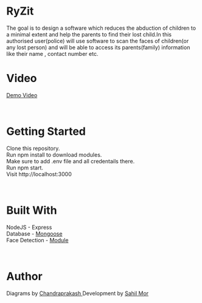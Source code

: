 # RyZit
The goal is to design a software which reduces the abduction of children to a minimal
extent and help the parents to find their lost child.In this authorised user(police) will use software to
scan the faces of children(or any lost person) and will be able to access its parents(family) information like their
name , contact number etc.
<br />

# Video
 <a href=""> Demo Video </a>

<br />

# Getting Started
Clone this repository.<br />
Run npm install to download modules.<br />
Make sure to add .env file and all credentails there. <br />
Run npm start.<br />
Visit http://localhost:3000  <br />

<br />


# Built With 
NodeJS - Express <br />
Database - <a href="https://mongoosejs.com/"> Mongoose </a>  <br />
Face Detection - <a href="https://justadudewhohacks.github.io/face-api.js/docs/index.html"> Module </a>


<br />

# Author
Diagrams by <a href="https://www.instagram.com/chandrapr_s/?igshid=kjqosdkrsmi8"> Chandraprakash </a>
Development by <a href="https://sahilmor.herokuapp.com/" > Sahil Mor </a> 

